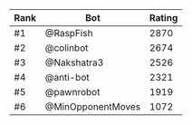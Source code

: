 Rank|Bot|Rating
---|---|---
#1|@RaspFish|2870
#2|@colinbot|2674
#3|@Nakshatra3|2526
#4|@anti-bot|2321
#5|@pawnrobot|1919
#6|@MinOpponentMoves|1072
